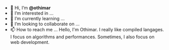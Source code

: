 - 👋 Hi, I’m <b>@othimar</b>
- 👀 I’m interested in ...
- 🌱 I’m currently learning ...
- 💞️ I’m looking to collaborate on ...
- 📫 How to reach me ...
Hello, I'm Othimar. I really like compiled langages. I focus on algorithms and performances.
Sometimes, I also focus on web development.
<!---
othimar/othimar is a ✨ special ✨ repository because its `README.md` (this file) appears on your GitHub profile.
You can click the Preview link to take a look at your changes.
--->
